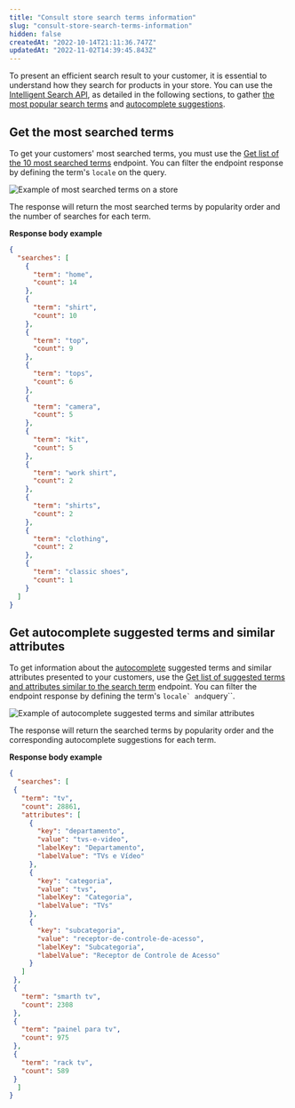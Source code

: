 ```yaml
---
title: "Consult store search terms information"
slug: "consult-store-search-terms-information"
hidden: false
createdAt: "2022-10-14T21:11:36.747Z"
updatedAt: "2022-11-02T14:39:45.843Z"
---
```

To present an efficient search result to your customer, it is essential to understand how they search for products in your store. You can use the [Intelligent Search API](https://developers.vtex.com/vtex-rest-api/reference/intelligent-search-api-overview), as detailed in the following sections, to gather [the most popular search terms](#get-the-most-searched-terms) and [autocomplete suggestions](#get-autocomplete-suggested-terms-and-similar-attributes).

## Get the most searched terms

To get your customers' most searched terms, you must use the [Get list of the 10 most searched terms](https://developers.vtex.com/vtex-rest-api/reference/get_top-searches) endpoint. You can filter the endpoint response by defining the term's `locale` on the query.

![Example of most searched terms on a store](https://files.readme.io/eab93dc-image.png)

The response will return the most searched terms by popularity order and the number of searches for each term.

**Response body example**

``` json
{
  "searches": [
    {
      "term": "home",
      "count": 14
    },
    {
      "term": "shirt",
      "count": 10
    },
    {
      "term": "top",
      "count": 9
    },
    {
      "term": "tops",
      "count": 6
    },
    {
      "term": "camera",
      "count": 5
    },
    {
      "term": "kit",
      "count": 5
    },
    {
      "term": "work shirt",
      "count": 2
    },
    {
      "term": "shirts",
      "count": 2
    },
    {
      "term": "clothing",
      "count": 2
    },
    {
      "term": "classic shoes",
      "count": 1
    }
  ]
}
```

## Get autocomplete suggested terms and similar attributes

To get information about the [autocomplete](https://developers.vtex.com/vtex-developer-docs/docs/vtex-search-autocomplete) suggested terms and similar attributes presented to your customers, use the [Get list of suggested terms and attributes similar to the search term](https://developers.vtex.com/vtex-rest-api/reference/get_autocomplete-suggestions) endpoint. You can filter the endpoint response by defining the term's ``locale` and``query``.

![Example of autocomplete suggested terms and similar attributes](https://files.readme.io/3d888dd-image_3.png)

The response will return the searched terms by popularity order and the corresponding autocomplete suggestions for each term.

**Response body example**

``` json
{
  "searches": [
 {
   "term": "tv",
   "count": 28861,
   "attributes": [
     {
       "key": "departamento",
       "value": "tvs-e-video",
       "labelKey": "Departamento",
       "labelValue": "TVs e Vídeo"
     },
     {
       "key": "categoria",
       "value": "tvs",
       "labelKey": "Categoria",
       "labelValue": "TVs"
     },
     {
       "key": "subcategoria",
       "value": "receptor-de-controle-de-acesso",
       "labelKey": "Subcategoria",
       "labelValue": "Receptor de Controle de Acesso"
     }
   ]
 },
 {
   "term": "smarth tv",
   "count": 2308
 },
 {
   "term": "painel para tv",
   "count": 975
 },
 {
   "term": "rack tv",
   "count": 589
 }
  ]
}
```
